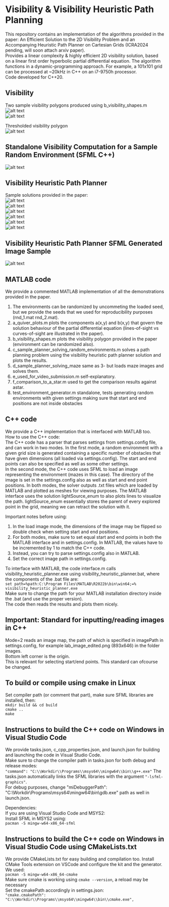 # Visibility & Visibility Heuristic Path Planning
This repository contains an implementation of the algorithms provided in the paper: An Efficient Solution to the 2D Visibility Problem and an Accompanying Heuristic Path Planner on Cartesian Grids (ICRA2024 pending, will soon attach arxiv paper). <br>
Provides a linear complexity & highly efficient 2D visibility solution, based on a linear first order hyperbolic partial differential equation. The algorithm functions in a dynamic-programming approach. For example, a 101x101 grid can be processed at ~20kHz in C++ on an i7-9750h processor. <br>
Code developed for C++20.

## Visibility
Two sample visibility polygons produced using b_visibility_shapes.m <br>
![alt text](https://github.com/IbrahimSquared/visibility-heuristic-path-planner/blob/main/Samples/visibility_polygon_5.jpg) <br>
![alt text](https://github.com/IbrahimSquared/visibility-heuristic-path-planner/blob/main/Samples/many_small_obstacles_3.jpg) <br>

Thresholded visibility polygon <br>
![alt text](https://github.com/IbrahimSquared/visibility-heuristic-path-planner/blob/main/Samples/visibility_polygon_5_threshold.jpg) <br>

## Standalone Visibility Computation for a Sample Random Environment (SFML C++)
![alt text](https://github.com/IbrahimSquared/visibility-heuristic-path-planner/blob/main/Samples/SFMLstandAloneVisibility.png) <br>

## Visibility Heuristic Path Planner
Sample solutions provided in the paper: <br>
![alt text](https://github.com/IbrahimSquared/visibility-heuristic-path-planner/blob/main/Samples/step_6.jpg) <br>
![alt text](https://github.com/IbrahimSquared/visibility-heuristic-path-planner/blob/main/Samples/maze_sol_0.png) <br>
![alt text](https://github.com/IbrahimSquared/visibility-heuristic-path-planner/blob/main/Samples/maze_sol_1.png) <br>
![alt text](https://github.com/IbrahimSquared/visibility-heuristic-path-planner/blob/main/Samples/lab_test_result.jpg) <br>
![alt text](https://github.com/IbrahimSquared/visibility-heuristic-path-planner/blob/main/Samples/maze_5_example.jpg) <br>
![alt text](https://github.com/IbrahimSquared/visibility-heuristic-path-planner/blob/main/Samples/maze_6_example.jpg) <br>

## Visibility Heuristic Path Planner SFML Generated Image Sample
![alt text](https://github.com/IbrahimSquared/visibility-heuristic-path-planner/blob/main/Samples/SFMLResultingPath.png) <br>

## MATLAB code
We provide a commented MATLAB implementation of all the demonstrations provided in the paper. <br>
  1. The environments can be randomized by uncommeting the loaded seed, but we provide the seeds that we used for reproducibility purposes (rnd_1.mat rnd_2.mat).
  2. a_quiver_plots.m plots the components a(x,y) and b(x,y) that govern the solution behaviour of the partial differential equation (lines-of-sight vs curves-of-sight are illustrated in the paper).
  3. b_visibility_shapes.m plots the visibility polygon provided in the paper (environment can be randomized also).
  4. c_sample_planner_solving_random_environments.m solves a path planning problem using the visibility heuristic path planner solution and plots the results.
  5. d_sample_planner_solving_maze same as 3- but loads maze images and solves them.
  6. e_used_for_video_submission.m self-explanatory.
  7. f_comparison_to_a_star.m used to get the comparison results against astar.
  8. test_environment_generator.m standalone, tests generating random environments with given settings making sure that start and end positions are not inside obstacles

## C++ code
We provide a C++ implementation that is interfaced with MATLAB too. <br>
How to use the C++ code: <br>
The C++ code has a parser that parses settings from settings.config file, and can work in two modes. In the first mode, a random environment with a given grid size is generated containing a specific number of obstacles that have given dimensions (all loaded via settings.config). The start and end points can also be specified as well as some other settings. <br>
In the second mode, the C++ code uses SFML to load an image representing the environment (mazes in this case). The directory of the image is set in the settings.config also as well as start and end point positions.
In both modes, the solver outputs .txt files which are loaded by MATLAB and plotted as meshes for viewing purposes. The MATLAB interface uses the solution lightSource_enum to also plots lines to visualize the path. lightSource_enum essentially stores the parent of every explored point in the grid, meaning we can retract the solution with it.

Important notes before using: <br>
1. In the load image mode, the dimensions of the image may be flipped so double check when setting start and end positions.
2. For both modes, make sure to set equal start and end points in both the MATLAB interface and in settings.config. In MATLAB, the values have to be incremented by 1 to match the C++ code.
3. Instead, you can try to parse settings.config also in MATLAB.
4. Set the correct image path in settings.config.

To interface with MATLAB, the code interface.m calls visibility_heuristic_planner.exe using visibility_heuristic_planner.bat, where the components of the .bat file are: <br>
``` set path=%path:C:\Program Files\MATLAB\R2022b\bin\win64;=% ``` <br>
``` visibility_heuristic_planner.exe ``` <br>
Make sure to change the path for your MATLAB installation directory inside the .bat (and use the proper version). <br>
The code then reads the results and plots them nicely.


## Important: Standard for inputting/reading images in C++
Mode=2 reads an image map, the path of which is specified in imagePath in settings.config, for example lab_image_edited.png (893x646) in the folder images. <br>
Bottom left corner is the origin. <br>
This is relevant for selecting start/end points. This standard can ofcourse be changed.

## To build or compile using cmake in Linux
Set compiler path (or comment that part), make sure SFML libraries are installed, then: <br>
``` mkdir build && cd build ``` <br>
``` cmake .. ``` <br>
``` make ```

## Instructions to build the C++ code on Windows in Visual Studio Code
We provide tasks.json, c_cpp_properties.json, and launch.json for building and launching the code in Visual Studio Code. <br>
Make sure to change the compiler path in tasks.json for both debug and release modes: <br>
``` "command": "C:\\Workdir\\Programs\\msys64\\mingw64\\bin\\g++.exe" ```
The tasks.json automatically links the SFML libraries with the argument ``` "-lsfml-graphics" ```. <br>
For debug purposes, change "miDebuggerPath": "C:\\Workdir\\Programs\\msys64\\mingw64\\bin\\gdb.exe" path as well in launch.json. <br>

Dependencies: <br>
If you are using Visual Studio Code and MSYS2: <br>
Install SFML in MSYS2 using:  <br>
``` pacman -S mingw-w64-x86_64-sfml ``` <br>

## Instructions to build the C++ code on Windows in Visual Studio Code using CMakeLists.txt
We provide CMakeLists.txt for easy building and compilation too. Install CMake Tools extension on VSCode and configure the kit and the generator. <br>
We used: <br>
``` pacman -S mingw-w64-x86_64-cmake ``` <br>
Make sure cmake is working using ``` cmake --version ```, a reload may be necessary <br>
Set the cmakePath accordingly in settings.json: <br>
``` "cmake.cmakePath": "C:\\Workdir\\Programs\\msys64\\mingw64\\bin\\cmake.exe", ```
